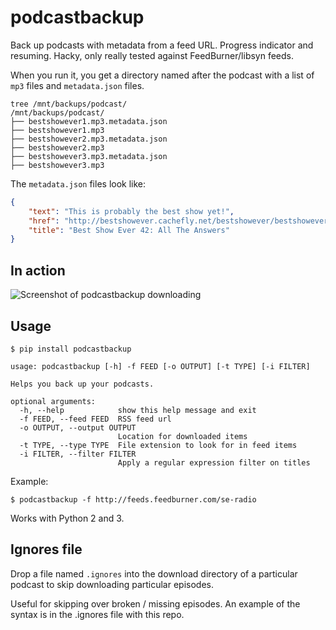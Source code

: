 # podcastbackup

Back up podcasts with metadata from a feed URL. Progress indicator and resuming.
Hacky, only really tested against FeedBurner/libsyn feeds.

When you run it, you get a directory named after the podcast with a list of `mp3` files and `metadata.json` files.

```
tree /mnt/backups/podcast/
/mnt/backups/podcast/
├── bestshowever1.mp3.metadata.json
├── bestshowever1.mp3
├── bestshowever2.mp3.metadata.json
├── bestshowever2.mp3
├── bestshowever3.mp3.metadata.json
├── bestshowever3.mp3
```

The `metadata.json` files look like:

```json
{
    "text": "This is probably the best show yet!",
    "href": "http://bestshowever.cachefly.net/bestshowever/bestshowever42.mp3",
    "title": "Best Show Ever 42: All The Answers"
}
```

## In action

![Screenshot of podcastbackup downloading](https://i.imgur.com/55g4iQY.gif)

## Usage

```
$ pip install podcastbackup
```

```
usage: podcastbackup [-h] -f FEED [-o OUTPUT] [-t TYPE] [-i FILTER]

Helps you back up your podcasts.

optional arguments:
  -h, --help            show this help message and exit
  -f FEED, --feed FEED  RSS feed url
  -o OUTPUT, --output OUTPUT
                        Location for downloaded items
  -t TYPE, --type TYPE  File extension to look for in feed items
  -i FILTER, --filter FILTER
                        Apply a regular expression filter on titles
```

Example:

```
$ podcastbackup -f http://feeds.feedburner.com/se-radio
```

Works with Python 2 and 3.

## Ignores file

Drop a file named `.ignores` into the download directory of a particular podcast to skip downloading particular episodes.

Useful for skipping over broken / missing episodes. An example of the syntax is in the .ignores file with this repo.

